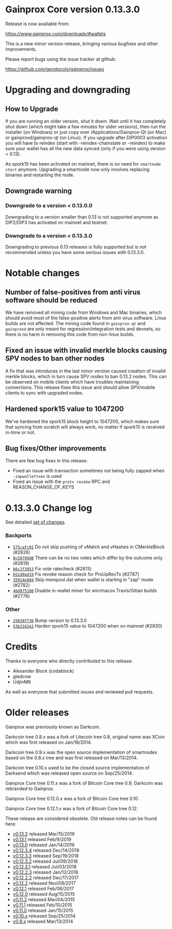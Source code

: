 Gainprox Core version 0.13.3.0
==========================

Release is now available from:

  <https://www.gainprox.com/downloads/#wallets>

This is a new minor version release, bringing various bugfixes and other improvements.

Please report bugs using the issue tracker at github:

  <https://github.com/gprotocolx/gainprox/issues>


Upgrading and downgrading
=========================

How to Upgrade
--------------

If you are running an older version, shut it down. Wait until it has completely
shut down (which might take a few minutes for older versions), then run the
installer (on Windows) or just copy over /Applications/Gainprox-Qt (on Mac) or
gainproxd/gainprox-qt (on Linux). If you upgrade after DIP0003 activation you will
have to reindex (start with -reindex-chainstate or -reindex) to make sure
your wallet has all the new data synced (only if you were using version < 0.13).

As spork15 has been activated on mainnet, there is no need for `smartnode start`
anymore. Upgrading a smartnode now only involves replacing binaries and restarting
the node.

Downgrade warning
-----------------

### Downgrade to a version < 0.13.0.0

Downgrading to a version smaller than 0.13 is not supported anymore as DIP2/DIP3 has activated
on mainnet and testnet.

### Downgrade to a version < 0.13.3.0

Downgrading to previous 0.13 releases is fully supported but is not recommended unless you have some serious issues with 0.13.3.0.

Notable changes
===============

Number of false-positives from anti virus software should be reduced
--------------------------------------------------------------------
We have removed all mining code from Windows and Mac binaries, which should avoid most of the false-positive alerts
from anti virus software. Linux builds are not affected. The mining code found in `gainprox-qt` and `gainproxd` are only meant
for regression/integration tests and devnets, so there is no harm in removing this code from non-linux builds.

Fixed an issue with invalid merkle blocks causing SPV nodes to ban other nodes
------------------------------------------------------------------------------
A fix that was introduces in the last minor version caused creation of invalid merkle blocks, which in turn cause SPV
nodes to ban 0.13.2 nodes. This can be observed on mobile clients which have troubles maintaining connections. This
release fixes this issue and should allow SPV/mobile clients to sync with upgraded nodes.

Hardened spork15 value to 1047200
---------------------------------
We've hardened the spork15 block height to 1047200, which makes sure that syncing from scratch will always work, no
matter if spork15 is received in-time or not.

Bug fixes/Other improvements
----------------------------
There are few bug fixes in this release:
- Fixed an issue with transaction sometimes not being fully zapped when `-zapwallettxes` is used
- Fixed an issue with the `protx revoke` RPC and REASON_CHANGE_OF_KEYS

 0.13.3.0 Change log
===================

See detailed [set of changes](https://github.com/gprotocolx/gainprox/compare/v0.13.2.0...gainprox:v0.13.3.0).

### Backports

- [`575cafc01`](https://github.com/gprotocolx/gainprox/commit/575cafc01) Do not skip pushing of vMatch and vHashes in CMerkleBlock (#2826)
- [`8c58799d8`](https://github.com/gprotocolx/gainprox/commit/8c58799d8) There can be no two votes which differ by the outcome only (#2819)
- [`66c2f3953`](https://github.com/gprotocolx/gainprox/commit/66c2f3953) Fix vote ratecheck (#2813)
- [`b52d0ad19`](https://github.com/gprotocolx/gainprox/commit/b52d0ad19) Fix revoke reason check for ProUpRevTx (#2787)
- [`35914e084`](https://github.com/gprotocolx/gainprox/commit/35914e084) Skip mempool.dat when wallet is starting in "zap" mode (#2782)
- [`46d875100`](https://github.com/gprotocolx/gainprox/commit/46d875100) Disable in-wallet miner for win/macos Travis/Gitian builds (#2778)

### Other

- [`25038ff36`](https://github.com/gprotocolx/gainprox/commit/25038ff36) Bump version to 0.13.3.0
- [`53b2162e2`](https://github.com/gprotocolx/gainprox/commit/53b2162e2) Harden spork15 value to 1047200 when on mainnet (#2830)

Credits
=======

Thanks to everyone who directly contributed to this release:

- Alexander Block (codablock)
- gladcow
- UdjinM6

As well as everyone that submitted issues and reviewed pull requests.

Older releases
==============

Gainprox was previously known as Darkcoin.

Darkcoin tree 0.8.x was a fork of Litecoin tree 0.8, original name was XCoin
which was first released on Jan/18/2014.

Darkcoin tree 0.9.x was the open source implementation of smartnodes based on
the 0.8.x tree and was first released on Mar/13/2014.

Darkcoin tree 0.10.x used to be the closed source implementation of Darksend
which was released open source on Sep/25/2014.

Gainprox Core tree 0.11.x was a fork of Bitcoin Core tree 0.9,
Darkcoin was rebranded to Gainprox.

Gainprox Core tree 0.12.0.x was a fork of Bitcoin Core tree 0.10.

Gainprox Core tree 0.12.1.x was a fork of Bitcoin Core tree 0.12.

These release are considered obsolete. Old release notes can be found here:

- [v0.13.2](https://github.com/gprotocolx/gainprox/blob/master/doc/release-notes/gainprox/release-notes-0.13.2.md) released Mar/15/2019
- [v0.13.1](https://github.com/gprotocolx/gainprox/blob/master/doc/release-notes/gainprox/release-notes-0.13.1.md) released Feb/9/2019
- [v0.13.0](https://github.com/gprotocolx/gainprox/blob/master/doc/release-notes/gainprox/release-notes-0.13.0.md) released Jan/14/2019
- [v0.12.3.4](https://github.com/gprotocolx/gainprox/blob/master/doc/release-notes/gainprox/release-notes-0.12.3.4.md) released Dec/14/2018
- [v0.12.3.3](https://github.com/gprotocolx/gainprox/blob/master/doc/release-notes/gainprox/release-notes-0.12.3.3.md) released Sep/19/2018
- [v0.12.3.2](https://github.com/gprotocolx/gainprox/blob/master/doc/release-notes/gainprox/release-notes-0.12.3.2.md) released Jul/09/2018
- [v0.12.3.1](https://github.com/gprotocolx/gainprox/blob/master/doc/release-notes/gainprox/release-notes-0.12.3.1.md) released Jul/03/2018
- [v0.12.2.3](https://github.com/gprotocolx/gainprox/blob/master/doc/release-notes/gainprox/release-notes-0.12.2.3.md) released Jan/12/2018
- [v0.12.2.2](https://github.com/gprotocolx/gainprox/blob/master/doc/release-notes/gainprox/release-notes-0.12.2.2.md) released Dec/17/2017
- [v0.12.2](https://github.com/gprotocolx/gainprox/blob/master/doc/release-notes/gainprox/release-notes-0.12.2.md) released Nov/08/2017
- [v0.12.1](https://github.com/gprotocolx/gainprox/blob/master/doc/release-notes/gainprox/release-notes-0.12.1.md) released Feb/06/2017
- [v0.12.0](https://github.com/gprotocolx/gainprox/blob/master/doc/release-notes/gainprox/release-notes-0.12.0.md) released Aug/15/2015
- [v0.11.2](https://github.com/gprotocolx/gainprox/blob/master/doc/release-notes/gainprox/release-notes-0.11.2.md) released Mar/04/2015
- [v0.11.1](https://github.com/gprotocolx/gainprox/blob/master/doc/release-notes/gainprox/release-notes-0.11.1.md) released Feb/10/2015
- [v0.11.0](https://github.com/gprotocolx/gainprox/blob/master/doc/release-notes/gainprox/release-notes-0.11.0.md) released Jan/15/2015
- [v0.10.x](https://github.com/gprotocolx/gainprox/blob/master/doc/release-notes/gainprox/release-notes-0.10.0.md) released Sep/25/2014
- [v0.9.x](https://github.com/gprotocolx/gainprox/blob/master/doc/release-notes/gainprox/release-notes-0.9.0.md) released Mar/13/2014

